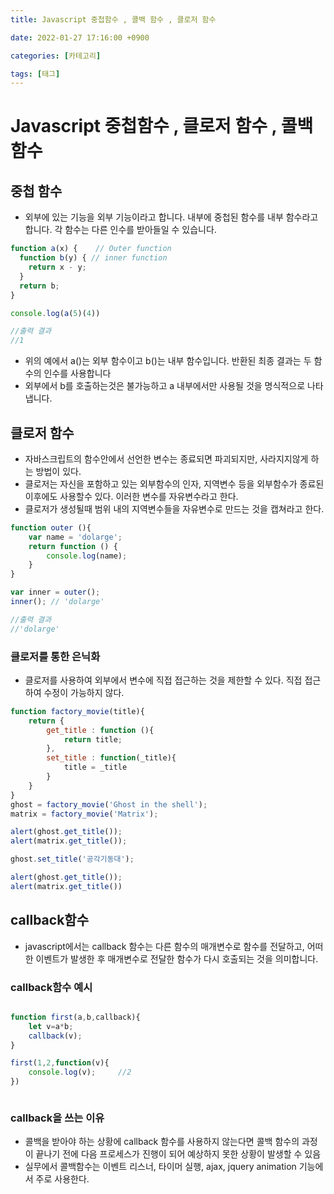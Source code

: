 ```yaml
---
title: Javascript 중첩함수 , 콜백 함수 , 클로저 함수

date: 2022-01-27 17:16:00 +0900

categories: [카테고리]

tags: [태그]
---
```


# Javascript 중첩함수 ,  클로저 함수 , 콜백 함수

## 중첩 함수
  + 외부에 있는 기능을 외부 기능이라고 합니다. 내부에 중첩된 함수를 내부 함수라고 합니다. 각 함수는 다른 인수를 받아들일 수 있습니다.

```Javascript
function a(x) {    // Outer function
  function b(y) { // inner function
    return x - y;
  }
  return b;
}

console.log(a(5)(4))

//출력 결과
//1
```
  + 위의 예에서 a()는 외부 함수이고 b()는 내부 함수입니다. 반환된 최종 결과는 두 함수의 인수를 사용합니다
  + 외부에서 b를 호출하는것은 불가능하고 a 내부에서만 사용될 것을 명식적으로 나타냅니다.

## 클로저 함수
  + 자바스크립트의 함수안에서 선언한 변수는 종료되면 파괴되지만, 사라지지않게 하는 방법이 있다.
  + 클로저는 자신을 포함하고 있는 외부함수의 인자, 지역변수 등을 외부함수가 종료된 이후에도 사용할수 있다. 이러한 변수를 자유변수라고 한다.
  + 클로저가 생성될때 범위 내의 지역변수들을 자유변수로 만드는 것을 캡쳐라고 한다.

```Javascript
function outer (){
	var name = 'dolarge';
  	return function () {
		console.log(name);
    }
}

var inner = outer();
inner(); // 'dolarge'

//출력 결과
//'dolarge'
```
  ### 클로저를 통한 은닉화

  + 클로저를 사용하여 외부에서 변수에 직접 접근하는 것을 제한할 수 있다. 직접 접근하여 수정이 가능하지 않다.


```javascript
function factory_movie(title){
    return {
        get_title : function (){
            return title;
        },
        set_title : function(_title){
            title = _title
        }
    }
}
ghost = factory_movie('Ghost in the shell');
matrix = factory_movie('Matrix');

alert(ghost.get_title());
alert(matrix.get_title());

ghost.set_title('공각기동대');

alert(ghost.get_title());
alert(matrix.get_title())

```

## callback함수
  + javascript에서는 callback 함수는 다른 함수의 매개변수로 함수를 전달하고, 어떠한 이벤트가 발생한 후 매개변수로 전달한 함수가 다시 호출되는 것을 의미합니다.

### callback함수 예시
```javascript

function first(a,b,callback){
	let v=a*b;
	callback(v);
}

first(1,2,function(v){
	console.log(v);		//2
})



```

### callback을 쓰는 이유

+ 콜백을 받아야 하는 상황에 callback 함수를 사용하지 않는다면 콜백 함수의 과정이 끝나기 전에 다음 프로세스가 진행이 되어 예상하지 못한 상황이 발생할 수 있음
+ 실무에서 콜백함수는 이벤트 리스너, 타이머 실행, ajax, jquery animation 기능에서 주로 사용한다.





